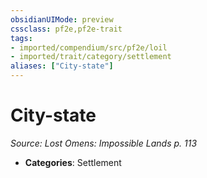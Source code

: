 ```yaml
---
obsidianUIMode: preview
cssclass: pf2e,pf2e-trait
tags:
- imported/compendium/src/pf2e/loil
- imported/trait/category/settlement
aliases: ["City-state"]
---
```

# City-state  
*Source: Lost Omens: Impossible Lands p. 113*  



- **Categories**: Settlement